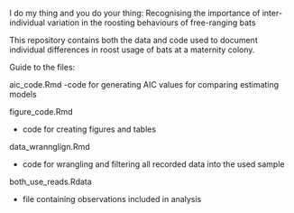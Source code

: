 I do my thing and you do your thing: Recognising the importance of inter-individual variation in the roosting behaviours of free-ranging bats

This repository contains both the data and code used to document individual differences in roost usage of bats at a maternity colony.

Guide to the files:

aic_code.Rmd
-code for generating AIC values for comparing estimating models
  
figure_code.Rmd
- code for creating figures and tables

data_wrannglign.Rmd
- code for wrangling and filtering all recorded data into the used sample

both_use_reads.Rdata
- file containing observations included in analysis 
